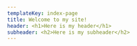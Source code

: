 ```yaml
---
templateKey: index-page
title: Welcome to my site!
header: <h1>Here is my header</h1>
subheader: <h2>Here is my subheader</h2>
---
```

